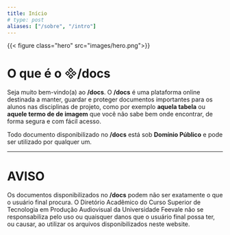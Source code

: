 ```yaml
---
title: Início
# type: post
aliases: ["/sobre", "/intro"]
---
```


{{< figure class="hero" src="images/hero.png">}}

# O que é o /docs

Seja muito bem-vindo(a) ao **/docs**.
O **/docs** é uma plataforma online destinada a manter, guardar e proteger documentos importantes para os alunos nas disciplinas de projeto, como por exemplo **aquela tabela** ou **aquele termo de de imagem** que você não sabe bem onde encontrar, de forma segura e com fácil acesso.

Todo documento disponibilizado no **/docs** está sob <i class="fab fa-creative-commons"></i> <i class="fab fa-creative-commons-zero"></i> **Domínio Público** e pode ser utilizado por qualquer um.

--------

# AVISO
Os documentos disponibilizados no **/docs** podem não ser exatamente o que o usuário final procura. O Diretório Acadêmico do Curso Superior de Tecnologia em Produção Audiovisual da Universidade Feevale não se responsabiliza pelo uso ou quaisquer danos que o usuário final possa ter, ou causar, ao utilizar os arquivos disponibilizados neste website.
